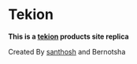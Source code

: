 # Tekion

**This is a [tekion](https://tekion.com/products) products site replica**

Created By [santhosh](http://santhoshkumarvgds.github.io/) and Bernotsha